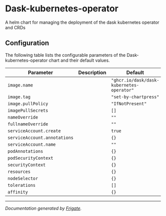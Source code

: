 
Dask-kubernetes-operator
===========

A helm chart for managing the deployment of the dask kubernetes operator and CRDs


## Configuration

The following table lists the configurable parameters of the Dask-kubernetes-operator chart and their default values.

| Parameter                | Description             | Default        |
| ------------------------ | ----------------------- | -------------- |
| `image.name` |  | `"ghcr.io/dask/dask-kubernetes-operator"` |
| `image.tag` |  | `"set-by-chartpress"` |
| `image.pullPolicy` |  | `"IfNotPresent"` |
| `imagePullSecrets` |  | `[]` |
| `nameOverride` |  | `""` |
| `fullnameOverride` |  | `""` |
| `serviceAccount.create` |  | `true` |
| `serviceAccount.annotations` |  | `{}` |
| `serviceAccount.name` |  | `""` |
| `podAnnotations` |  | `{}` |
| `podSecurityContext` |  | `{}` |
| `securityContext` |  | `{}` |
| `resources` |  | `{}` |
| `nodeSelector` |  | `{}` |
| `tolerations` |  | `[]` |
| `affinity` |  | `{}` |



---
_Documentation generated by [Frigate](https://frigate.readthedocs.io)._

